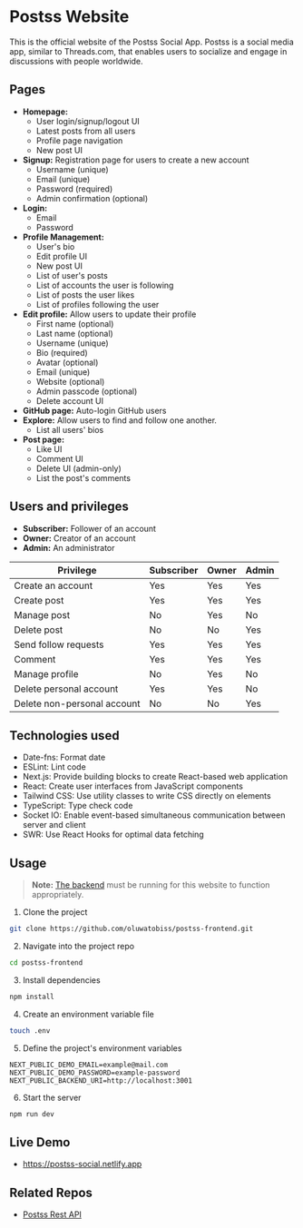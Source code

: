 # Postss Website

This is the official website of the Postss Social App. Postss is a social media app, similar to Threads.com, that enables users to socialize and engage in discussions with people worldwide.

## Pages

- **Homepage:**
  - User login/signup/logout UI
  - Latest posts from all users
  - Profile page navigation
  - New post UI
- **Signup:** Registration page for users to create a new account
  - Username (unique)
  - Email (unique)
  - Password (required)
  - Admin confirmation (optional)
- **Login:**
  - Email
  - Password
- **Profile Management:**
  - User's bio
  - Edit profile UI
  - New post UI
  - List of user's posts
  - List of accounts the user is following
  - List of posts the user likes
  - List of profiles following the user
- **Edit profile:** Allow users to update their profile
  - First name (optional)
  - Last name (optional)
  - Username (unique)
  - Bio (required)
  - Avatar (optional)
  - Email (unique)
  - Website (optional)
  - Admin passcode (optional)
  - Delete account UI
- **GitHub page:** Auto-login GitHub users
- **Explore:** Allow users to find and follow one another.
  - List all users' bios
- **Post page:**
  - Like UI
  - Comment UI
  - Delete UI (admin-only)
  - List the post's comments

## Users and privileges

- **Subscriber:** Follower of an account
- **Owner:** Creator of an account
- **Admin:** An administrator

| Privilege                   | Subscriber | Owner | Admin |
| --------------------------- | ---------- | ----- | ----- |
| Create an account           | Yes        | Yes   | Yes   |
| Create post                 | Yes        | Yes   | Yes   |
| Manage post                 | No         | Yes   | No    |
| Delete post                 | No         | No    | Yes   |
| Send follow requests        | Yes        | Yes   | Yes   |
| Comment                     | Yes        | Yes   | Yes   |
| Manage profile              | No         | Yes   | No    |
| Delete personal account     | Yes        | Yes   | No    |
| Delete non-personal account | No         | No    | Yes   |

## Technologies used

- Date-fns: Format date
- ESLint: Lint code
- Next.js: Provide building blocks to create React-based web application
- React: Create user interfaces from JavaScript components
- Tailwind CSS: Use utility classes to write CSS directly on elements
- TypeScript: Type check code
- Socket IO: Enable event-based simultaneous communication between server and client
- SWR: Use React Hooks for optimal data fetching

## Usage

> **Note:** [The backend](https://github.com/oluwatobiss/postss-backend) must be running for this website to function appropriately.

1. Clone the project

```bash
git clone https://github.com/oluwatobiss/postss-frontend.git
```

2. Navigate into the project repo

```bash
cd postss-frontend
```

3. Install dependencies

```bash
npm install
```

4. Create an environment variable file

```bash
touch .env
```

5. Define the project's environment variables

```
NEXT_PUBLIC_DEMO_EMAIL=example@mail.com
NEXT_PUBLIC_DEMO_PASSWORD=example-password
NEXT_PUBLIC_BACKEND_URI=http://localhost:3001
```

6. Start the server

```bash
npm run dev
```

## Live Demo

- https://postss-social.netlify.app

## Related Repos

- [Postss Rest API](https://github.com/oluwatobiss/postss-backend)
